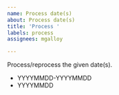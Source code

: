 ```yaml
---
name: Process date(s)
about: Process date(s)
title: 'Process '
labels: process
assignees: mgalloy

---
```


Process/reprocess the given date(s).

- YYYYMMDD-YYYYMMDD
- YYYYMMDD
